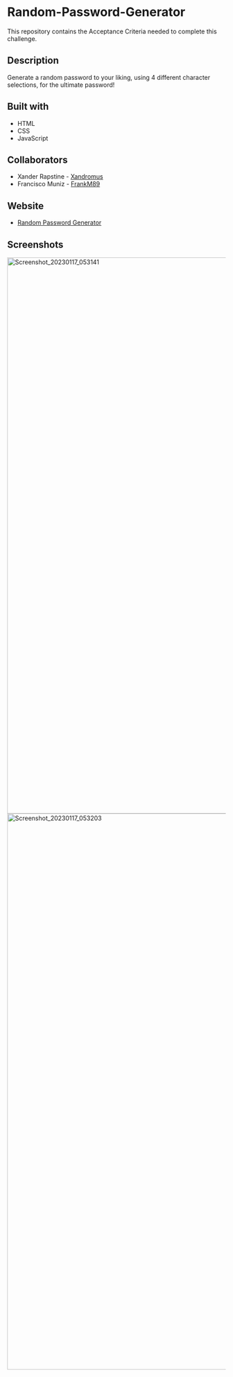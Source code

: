 # Random-Password-Generator

This repository contains the Acceptance Criteria needed to complete this challenge.

## Description

Generate a random password to your liking, using 4 different character selections, for the ultimate password!<br>

## Built with
<ul>
  <li>HTML<br></li>
  <li>CSS<br></li>
  <li>JavaScript<br></li>
 </ul>

## Collaborators
 <ul>
   <li>Xander Rapstine - <a href="https://github.com/Xandromus">Xandromus</a></li>
   <li>Francisco Muniz - <a href="https://github.com/FrankM89">FrankM89</a></li>
 </ul>
      
## Website
  <ul>
      <li> <a href="https://frankm89.github.io/Random-Password-Generator//">Random Password Generator</a></li>
  </ul>
  
## Screenshots
  <img width="1280" alt="Screenshot_20230117_053141" src="https://user-images.githubusercontent.com/114839168/213060074-a37ae077-f56b-4a7d-941c-21fa04f02c7e.png">
  <img width="1280" alt="Screenshot_20230117_053203" src="https://user-images.githubusercontent.com/114839168/213060300-fbb8647f-21ca-49af-b018-35c35526ca32.png">

